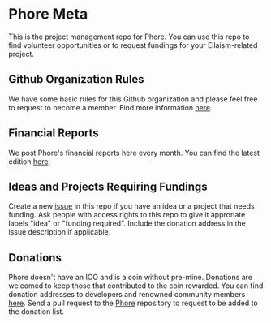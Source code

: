 # Phore Meta

This is the project management repo for Phore. You can use this repo to find volunteer opportunities or to request fundings for your Ellaism-related project.

## Github Organization Rules

We have some basic rules for this Github organization and please feel free to request to become a member. Find more information [here](./github.md).

## Financial Reports

We post Phore's financial reports here every month. You can find the latest edition [here](./finance/2017-10.md).

## Ideas and Projects Requiring Fundings

Create a new [issue](https://github.com/phoreproject/meta/issues/new) in this repo if you have an idea or a project that needs funding. Ask people with access rights to this repo to give it approriate labels "idea" or "funding required". Include the donation address in the issue description if applicable.

## Donations

Phore doesn't have an ICO and is a coin without pre-mine. Donations are welcomed to keep those that contributed to the coin rewarded. You can find donation addresses to developers and renowned community members [here](https://phore.io/donate/). Send a pull request to the [Phore](https://github.com/phoreproject/Phore) repository to request to be added to the donation list.
